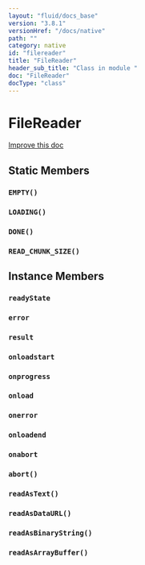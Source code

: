```yaml
---
layout: "fluid/docs_base"
version: "3.8.1"
versionHref: "/docs/native"
path: ""
category: native
id: "filereader"
title: "FileReader"
header_sub_title: "Class in module "
doc: "FileReader"
docType: "class"
---
```


<h1 class="api-title">FileReader</h1>

<a class="improve-v2-docs" href="http://github.com/driftyco/ionic-native/edit/master/src/@ionic-native/plugins/file/index.ts#L547">
  Improve this doc
</a>







<h2>Static Members</h2>
<h3><a class="anchor" name="EMPTY" href="#EMPTY"></a><code>EMPTY()</code></h3>





<h3><a class="anchor" name="LOADING" href="#LOADING"></a><code>LOADING()</code></h3>





<h3><a class="anchor" name="DONE" href="#DONE"></a><code>DONE()</code></h3>





<h3><a class="anchor" name="READ_CHUNK_SIZE" href="#READ_CHUNK_SIZE"></a><code>READ_CHUNK_SIZE()</code></h3>









<h2>Instance Members</h2>
<h3><a class="anchor" name="readyState" href="#readyState"></a><code>readyState</code></h3>




<h3><a class="anchor" name="error" href="#error"></a><code>error</code></h3>




<h3><a class="anchor" name="result" href="#result"></a><code>result</code></h3>




<h3><a class="anchor" name="onloadstart" href="#onloadstart"></a><code>onloadstart</code></h3>




<h3><a class="anchor" name="onprogress" href="#onprogress"></a><code>onprogress</code></h3>




<h3><a class="anchor" name="onload" href="#onload"></a><code>onload</code></h3>




<h3><a class="anchor" name="onerror" href="#onerror"></a><code>onerror</code></h3>




<h3><a class="anchor" name="onloadend" href="#onloadend"></a><code>onloadend</code></h3>




<h3><a class="anchor" name="onabort" href="#onabort"></a><code>onabort</code></h3>




<h3><a class="anchor" name="abort" href="#abort"></a><code>abort()</code></h3>




<h3><a class="anchor" name="readAsText" href="#readAsText"></a><code>readAsText()</code></h3>




<h3><a class="anchor" name="readAsDataURL" href="#readAsDataURL"></a><code>readAsDataURL()</code></h3>




<h3><a class="anchor" name="readAsBinaryString" href="#readAsBinaryString"></a><code>readAsBinaryString()</code></h3>




<h3><a class="anchor" name="readAsArrayBuffer" href="#readAsArrayBuffer"></a><code>readAsArrayBuffer()</code></h3>










